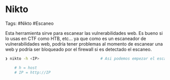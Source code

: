 # Nikto

Tags: #Nikto #Escaneo 

Esta herramienta sirve para escanear las vulnerabilidades web. Es bueno si lo usas en CTF como HTB, etc... ya que como es un escaneador de vulnerabilidades web, podría tener problemas al momento de escanear una web y podría ser bloqueado por el firewall si es detectado el escaneo.

```bash
❯ nikto -h <IP>                           # Asi podemos empezar el escaneo de vulnerabilidades web 

	# h = host 
	# IP = http://IP
```